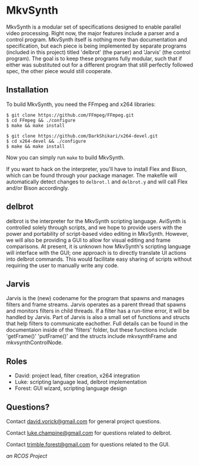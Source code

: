 # MkvSynth #

MkvSynth is a modular set of specifications designed to enable parallel video processing. Right now, the major features include a parser and a control program. MkvSynth itself is nothing more than documentation and specification, but each piece is being implemented by separate programs (included in this project) titled 'delbrot' (the parser) and 'Jarvis' (the control program). The goal is to keep these programs fully modular, such that if either was substituted out for a different program that still perfectly followed spec, the other piece would still cooperate.

Installation
------------
To build MkvSynth, you need the FFmpeg and x264 libraries:
```
$ git clone https://github.com/FFmpeg/FFmpeg.git
$ cd FFmpeg && ./configure
$ make && make install

$ git clone https://github.com/DarkShikari/x264-devel.git
$ cd x264-devel && ./configure
$ make && make install
```
Now you can simply run `make` to build MkvSynth.

If you want to hack on the interpreter, you'll have to install Flex and Bison, which can be found through your package manager. The makefile will automatically detect changes to `delbrot.l` and `delbrot.y` and will call Flex and/or Bison accordingly.

delbrot
-------
delbrot is the interpreter for the MkvSynth scripting language. AviSynth is controlled solely through scripts, and we hope to provide users with the power and portability of script-based video editing in MkvSynth. However, we will also be providing a GUI to allow for visual editing and frame comparisons. At present, it is unknown how MkvSynth's scripting language will interface with the GUI; one approach is to directly translate UI actions into delbrot commands. This would facilitate easy sharing of scripts without requiring the user to manually write any code.

Jarvis
------
Jarvis is the (new) codename for the program that spawns and manages filters and frame streams. Jarvis operates as a parent thread that spawns and monitors filters in child threads. If a filter has a run-time error, it will be handled by Jarvis. Part of Jarvis is also a small set of functions and structs that help filters to communicate eachother. Full details can be found in the documentaion inside of the 'filters' folder, but these functions include 'getFrame()' 'putFrame()' and the structs include mkvsynthFrame and mkvsynthControlNode.

Roles
-----
- David: project lead, filter creation, x264 integration
- Luke: scripting language lead, delbrot implementation
- Forest: GUI wizard, scripting language design

Questions?
----------
Contact david.vorick@gmail.com for general project questions.

Contact luke.champine@gmail.com for questions related to delbrot.

Contact trimble.forest@gmail.com for questions related to the GUI.

*an RCOS Project*
